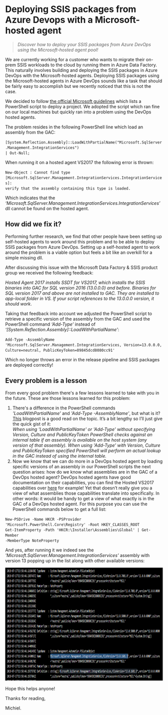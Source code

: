 Deploying SSIS packages from Azure Devops with a Microsoft-hosted agent 
==================================

> _Discover how to deploy your SSIS packages from Azure DevOps using the Microsoft-hosted agent pool!_

We are currently working for a customer who wants to migrate their on-prem SSIS workloads to the cloud by running them in Azure Data Factory. This naturally involves building and deploying the SSIS packages in Azure DevOps with the Microsoft-hosted agents. Deploying SSIS packages using the Microsoft-hosted agents in Azure DevOps sounds like a task that should be fairly easy to accomplish but we recently noticed that this is not the case.

We decided to follow <a href="https://docs.microsoft.com/en-us/sql/integration-services/lift-shift/ssis-azure-deploy-run-monitor-tutorial?view=sql-server-2017#deploy-a-project-with-powershell">the official Microsoft guidelines</a> which lists a PowerShell script to deploy a project. We adopted the script which ran fine on our local machines but quickly ran into a problem using the DevOps hosted agents.

The problem resides in the following PowerShell line which load an assembly from the GAC:

<code>[System.Reflection.Assembly]::LoadWithPartialName("Microsoft.SqlServer.Management.IntegrationServices") | Out-Null;</code>

When running it on a hosted agent VS2017 the following error is thrown:

<code>New-Object : Cannot find type [Microsoft.SqlServer.Management.IntegrationServices.IntegrationServices]: verify that the assembly containing this type is loaded.</code>

Which indicates that the <em>‘Microsoft.SqlServer.Management.IntegrationServices.IntegrationServices’</em> dll cannot be found on the hosted agent.
<h2>How did we fix it?</h2>
Performing further research, we find that other people have been setting up self-hosted agents to work around this problem and to be able to deploy SSIS packages from Azure DevOps. Setting up a self-hosted agent to work around the problem is a viable option but feels a bit like an overkill for a simple missing dll.

After discussing this issue with the Microsoft Data Factory &amp; SSIS product group we received the following feedback:

<em>Hosted Agent 2017 installs SSDT for VS2017, which installs the SSIS binaries into GAC for SQL version 2016 (13.0.0.0) and before. Binaries for SQL version 2017 and above are not installed to GAC. They are installed to app-local folder in VS. If your script references to the 13.0.0.0 version, it should work</em>.

Taking that feedback into account we adjusted the PowerShell script to retrieve a specific version of the assembly from the GAC and used the PowerShell command <em>‘Add-Type’</em> instead of <em>‘[System.Reflection.Assembly]::LoadWithPartialName’</em>:

<code>Add-Type -AssemblyName 'Microsoft.SqlServer.Management.IntegrationServices, Version=13.0.0.0, Culture=neutral, PublicKeyToken=89845dcd8080cc91'</code>

Which no longer throws an error in the release pipeline and SSIS packages are deployed correctly!
<h2>Every problem is a lesson</h2>
From every good problem there's a few lessons learned to take with you in the future. These are those lessons learned for this problem:
<ol>
 	<li>There's a difference in the PowerShell commands <em>'LoadWithPartialName'</em> and <em>'Add-Type -AssemblyName'</em>, but what is it? <a href="https://www.madwithpowershell.com/2013/10/add-type-vs-reflectionassembly-in.html">This</a> blogpost is a good read on the topic. It’s a bit lengthy so I’ll just give the quick gist of it:</li>
<em>When using 'LoadWithPartialName' or 'Add-Type' without specifying Version, Culture and PublicKeyToken PowerShell checks against an internal table if an assembly is available on the host system (any version of that assembly). When using 'Add-Type' with Version, Culture and PublicKeyToken specified PowerShell will perform an actual lookup in the GAC instead of using the internal table.</em>
 	<li>Now we know that we can do more in a DevOps hosted agent by loading specific versions of an assembly in our PowerShell scripts the next question arises: how do we know what assemblies are in the GAC of a DevOps hosted agent? DevOps hosted agents have good documentation on their capabilities, you can find the Hosted VS2017 capabilities over <a href="https://github.com/microsoft/azure-pipelines-image-generation/blob/master/images/win/Vs2017-Server2016-Readme.md">here</a> for example! Yet that doesn’t really give you a view of what assemblies those capabilities translate into specifically. In other words: it would be handy to get a view of what exactly is in the GAC of a DevOps hosted agent. For this purpose you can use the PowerShell commands below to get a full list:</li>
</ol>

<code>New-PSDrive -Name HKCR -PSProvider 'Microsoft.PowerShell.Core\Registry' -Root HKEY_CLASSES_ROOT
Get-ItemProperty -Path 'HKCR:\Installer\Assemblies\Global' | Get-Member -MemberType NoteProperty</code>

And yes, after running it we indeed see the <em>'Microsoft.SqlServer.Management.IntegrationServices'</em> assembly with version 13 popping up in the list along with other available versions:

<img class="alignnone size-full wp-image-19009" src="./media/availableAssembliesInGac.png" alt="" width="1069" height="360" />

Hope this helps anyone!

Thanks for reading,

Michiel.